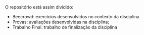 O repositório está assim dividido:
- Beecrowd: exercícios desenvolvidos no contexto da disciplina
- Provas: avaliações desenvolvidas na disciplina;
- Trabalho Final: trabalho de finalização da disciplina
